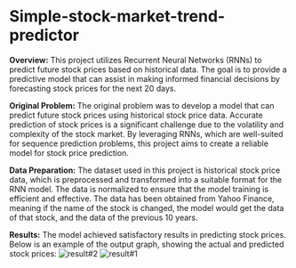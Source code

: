 # Simple-stock-market-trend-predictor

**Overview:**
This project utilizes Recurrent Neural Networks (RNNs) to predict future stock prices based on historical data. The goal is to provide a predictive model that can assist in making informed financial decisions by forecasting stock prices for the next 20 days.

**Original Problem:**
The original problem was to develop a model that can predict future stock prices using historical stock price data. Accurate prediction of stock prices is a significant challenge due to the volatility and complexity of the stock market. By leveraging RNNs, which are well-suited for sequence prediction problems, this project aims to create a reliable model for stock price prediction.

**Data Preparation:**
The dataset used in this project is historical stock price data, which is preprocessed and transformed into a suitable format for the RNN model. The data is normalized to ensure that the model training is efficient and effective. The data has been obtained from Yahoo Finance, meaning if the name of the stock is changed, the model would get the data of that stock, and the data of the previous 10 years.

**Results:**
The model achieved satisfactory results in predicting stock prices. Below is an example of the output graph, showing the actual and predicted stock prices:
![result#2](https://github.com/user-attachments/assets/eabc7387-f261-475d-b39e-d234f5af5bd7)
![result#1](https://github.com/user-attachments/assets/428e6ebf-17b7-405c-b22d-906bf23d89bc)
